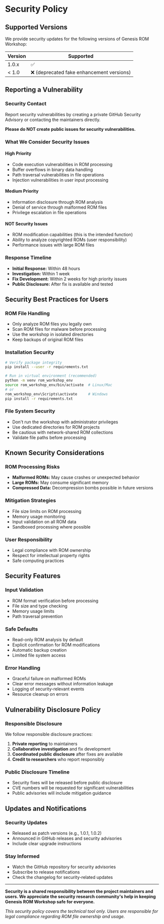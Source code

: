 # Security Policy

## Supported Versions

We provide security updates for the following versions of Genesis ROM Workshop:

| Version | Supported          |
| ------- | ------------------ |
| 1.0.x   | ✅ |
| < 1.0   | ❌ (deprecated fake enhancement versions) |

## Reporting a Vulnerability

### Security Contact
Report security vulnerabilities by creating a private GitHub Security Advisory or contacting the maintainers directly.

**Please do NOT create public issues for security vulnerabilities.**

### What We Consider Security Issues

#### **High Priority**
- Code execution vulnerabilities in ROM processing
- Buffer overflows in binary data handling
- Path traversal vulnerabilities in file operations
- Injection vulnerabilities in user input processing

#### **Medium Priority**  
- Information disclosure through ROM analysis
- Denial of service through malformed ROM files
- Privilege escalation in file operations

#### **NOT Security Issues**
- ROM modification capabilities (this is the intended function)
- Ability to analyze copyrighted ROMs (user responsibility)
- Performance issues with large ROM files

### Response Timeline

- **Initial Response:** Within 48 hours
- **Investigation:** Within 1 week  
- **Fix Development:** Within 2 weeks for high priority issues
- **Public Disclosure:** After fix is available and tested

## Security Best Practices for Users

### **ROM File Handling**
- Only analyze ROM files you legally own
- Scan ROM files for malware before processing
- Use the workshop in isolated directories
- Keep backups of original ROM files

### **Installation Security**
```bash
# Verify package integrity
pip install --user -r requirements.txt

# Run in virtual environment (recommended)
python -m venv rom_workshop_env
source rom_workshop_env/bin/activate  # Linux/Mac
# or
rom_workshop_env\Scripts\activate     # Windows
pip install -r requirements.txt
```

### **File System Security**
- Don't run the workshop with administrator privileges
- Use dedicated directories for ROM projects
- Be cautious with network-shared ROM collections
- Validate file paths before processing

## Known Security Considerations

### **ROM Processing Risks**
- **Malformed ROMs:** May cause crashes or unexpected behavior
- **Large ROMs:** May consume significant memory
- **Compressed Data:** Decompression bombs possible in future versions

### **Mitigation Strategies**
- File size limits on ROM processing
- Memory usage monitoring
- Input validation on all ROM data
- Sandboxed processing where possible

### **User Responsibility**
- Legal compliance with ROM ownership
- Respect for intellectual property rights
- Safe computing practices

## Security Features

### **Input Validation**
- ROM format verification before processing
- File size and type checking
- Memory usage limits
- Path traversal prevention

### **Safe Defaults**
- Read-only ROM analysis by default
- Explicit confirmation for ROM modifications
- Automatic backup creation
- Limited file system access

### **Error Handling**
- Graceful failure on malformed ROMs
- Clear error messages without information leakage
- Logging of security-relevant events
- Resource cleanup on errors

## Vulnerability Disclosure Policy

### **Responsible Disclosure**
We follow responsible disclosure practices:

1. **Private reporting** to maintainers
2. **Collaborative investigation** and fix development
3. **Coordinated public disclosure** after fixes are available
4. **Credit to researchers** who report responsibly

### **Public Disclosure Timeline**
- Security fixes will be released before public disclosure
- CVE numbers will be requested for significant vulnerabilities
- Public advisories will include mitigation guidance

## Updates and Notifications

### **Security Updates**
- Released as patch versions (e.g., 1.0.1, 1.0.2)
- Announced in GitHub releases and security advisories
- Include clear upgrade instructions

### **Stay Informed**
- Watch the GitHub repository for security advisories
- Subscribe to release notifications
- Check the changelog for security-related updates

---

**Security is a shared responsibility between the project maintainers and users. We appreciate the security research community's help in keeping Genesis ROM Workshop safe for everyone.**

*This security policy covers the technical tool only. Users are responsible for legal compliance regarding ROM file ownership and usage.*
